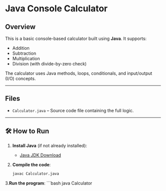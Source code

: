 # Java Console Calculator 

##  Overview
This is a basic console-based calculator built using **Java**. It supports:
- Addition
- Subtraction
- Multiplication
- Division (with divide-by-zero check)

The calculator uses Java methods, loops, conditionals, and input/output (I/O) concepts.

---

##  Files
- `Calculator.java` – Source code file containing the full logic.

---

## 🛠 How to Run

1. **Install Java** (if not already installed):
   - [Java JDK Download](https://www.oracle.com/java/technologies/javase-downloads.html)

2. **Compile the code**:
   ```bash
   javac Calculator.java

3.**Run the program**:
    ```bash
    java Calculator

